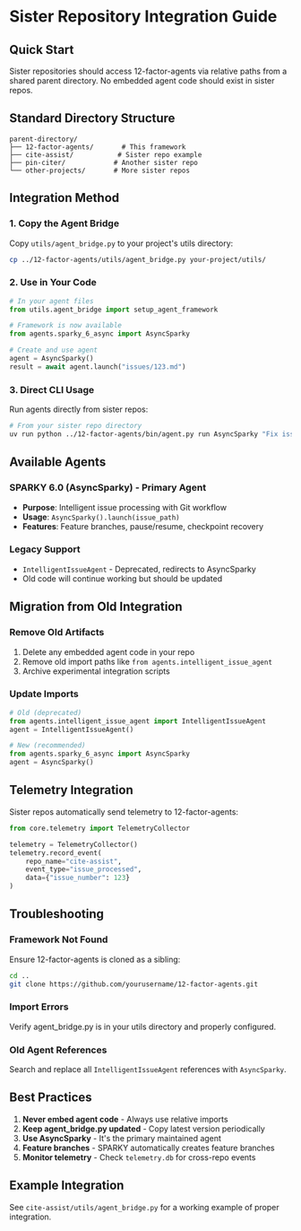 # Sister Repository Integration Guide

## Quick Start

Sister repositories should access 12-factor-agents via relative paths from a shared parent directory. No embedded agent code should exist in sister repos.

## Standard Directory Structure

```
parent-directory/
├── 12-factor-agents/       # This framework
├── cite-assist/           # Sister repo example
├── pin-citer/            # Another sister repo
└── other-projects/       # More sister repos
```

## Integration Method

### 1. Copy the Agent Bridge

Copy `utils/agent_bridge.py` to your project's utils directory:

```bash
cp ../12-factor-agents/utils/agent_bridge.py your-project/utils/
```

### 2. Use in Your Code

```python
# In your agent files
from utils.agent_bridge import setup_agent_framework

# Framework is now available
from agents.sparky_6_async import AsyncSparky

# Create and use agent
agent = AsyncSparky()
result = await agent.launch("issues/123.md")
```

### 3. Direct CLI Usage

Run agents directly from sister repos:

```bash
# From your sister repo directory
uv run python ../12-factor-agents/bin/agent.py run AsyncSparky "Fix issue #123"
```

## Available Agents

### SPARKY 6.0 (AsyncSparky) - Primary Agent
- **Purpose**: Intelligent issue processing with Git workflow
- **Usage**: `AsyncSparky().launch(issue_path)`
- **Features**: Feature branches, pause/resume, checkpoint recovery

### Legacy Support
- `IntelligentIssueAgent` - Deprecated, redirects to AsyncSparky
- Old code will continue working but should be updated

## Migration from Old Integration

### Remove Old Artifacts
1. Delete any embedded agent code in your repo
2. Remove old import paths like `from agents.intelligent_issue_agent`
3. Archive experimental integration scripts

### Update Imports
```python
# Old (deprecated)
from agents.intelligent_issue_agent import IntelligentIssueAgent
agent = IntelligentIssueAgent()

# New (recommended)
from agents.sparky_6_async import AsyncSparky
agent = AsyncSparky()
```

## Telemetry Integration

Sister repos automatically send telemetry to 12-factor-agents:

```python
from core.telemetry import TelemetryCollector

telemetry = TelemetryCollector()
telemetry.record_event(
    repo_name="cite-assist",
    event_type="issue_processed",
    data={"issue_number": 123}
)
```

## Troubleshooting

### Framework Not Found
Ensure 12-factor-agents is cloned as a sibling:
```bash
cd ..
git clone https://github.com/yourusername/12-factor-agents.git
```

### Import Errors
Verify agent_bridge.py is in your utils directory and properly configured.

### Old Agent References
Search and replace all `IntelligentIssueAgent` references with `AsyncSparky`.

## Best Practices

1. **Never embed agent code** - Always use relative imports
2. **Keep agent_bridge.py updated** - Copy latest version periodically
3. **Use AsyncSparky** - It's the primary maintained agent
4. **Feature branches** - SPARKY automatically creates feature branches
5. **Monitor telemetry** - Check `telemetry.db` for cross-repo events

## Example Integration

See `cite-assist/utils/agent_bridge.py` for a working example of proper integration.